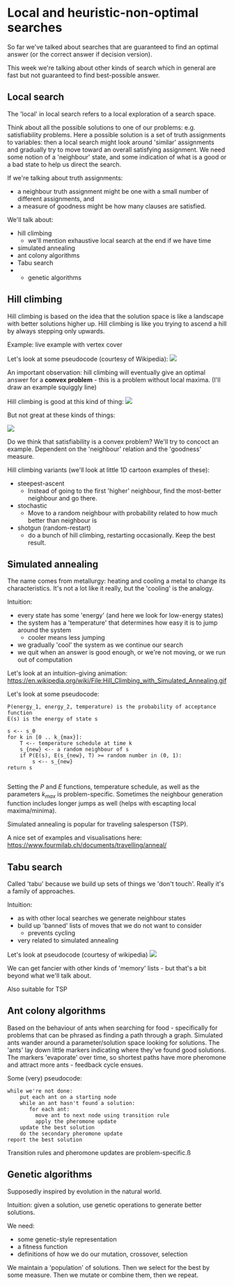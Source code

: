 
# Local and heuristic-non-optimal searches
So far we've talked about searches that are guaranteed to find an optimal answer (or the correct answer if decision version).

This week we're talking about other kinds of search which in general are fast but not guaranteed to find best-possible answer.

## Local search
The 'local' in local search refers to a local exploration of a search space.

Think about all the possible solutions to one of our problems: e.g. satisfiability problems. Here a possible solution is a set of truth assignments to variables: then a local search might look around 'similar' assignments and gradually try to move toward an overall satisfying assignment.  We need some notion of a 'neighbour' state, and some indication of what is a good or a bad state to help us direct the search.  

If we're talking about truth assignments:
- a neighbour truth assignment might be one with a small number of different assignments, and
- a measure of goodness might be how many clauses are satisfied.

We'll talk about:
- hill climbing
    - we'll mention exhaustive local search at the end if we have time
- simulated annealing
- ant colony algorithms
- Tabu search
- - genetic algorithms


## Hill climbing
Hill climbing is based on the idea that the solution space is like a landscape with better solutions higher up. Hill climbing is like you trying to ascend a hill by always stepping only upwards.

Example: live example with vertex cover


Let's look at some pseudocode (courtesy of Wikipedia):
![](https://i.imgur.com/RJbd5oB.png)


An important observation: hill climbing will eventually give an optimal answer for a **convex problem** - this is a problem without local maxima. (I'll draw an example squiggly line)

Hill climbing is good at this kind of thing:
![](https://i.imgur.com/64qpln1.jpg)

But not great at these kinds of things:


![](https://i.imgur.com/uXGEe4a.png)



Do we think that satisfiability is a convex problem?   We'll try to concoct an example.  Dependent on the 'neighbour' relation and the 'goodness' measure. 

Hill climbing variants (we'll look at little 1D cartoon examples of these):
- steepest-ascent
    - Instead of going to the first 'higher' neighbour, find the most-better neighbour and go there. 
- stochastic
    - Move to a random neighbour with probability related to how much better than neighbour is
- shotgun (random-restart)
    - do a bunch of hill climbing, restarting occasionally.  Keep the best result.

## Simulated annealing
The name comes from metallurgy: heating and cooling a metal to change its characteristics. It's not a lot like it really, but the 'cooling' is the analogy.  


Intuition:
- every state has some 'energy' (and here we look for low-energy states)
- the system has a 'temperature' that determines how easy it is to jump around the system
    - cooler means less jumping
- we gradually 'cool' the system as we continue our search
- we quit when an answer is good enough, or we're not moving, or we run out of computation

Let's look at an intuition-giving animation:
https://en.wikipedia.org/wiki/File:Hill_Climbing_with_Simulated_Annealing.gif

Let's look at some pseudocode:
```
P(energy_1, energy_2, temperature) is the probability of acceptance function
E(s) is the energy of state s

s <-- s_0
for k in [0 .. k_{max}]:
    T <-- temperature schedule at time k
    s_{new} <-- a random neighbour of s
    if P(E(s), E(s_{new}, T) >= random number in (0, 1):
        s <-- s_{new}
return s
        
```
Setting the $P$ and $E$ functions, temperature schedule, as well as the parameters $k_{max}$ is problem-specific. Sometimes the neighbour generation function includes longer jumps as well (helps with escapting local maxima/minima).


Simulated annealing is popular for traveling salesperson (TSP). 


A nice set of examples and visualisations here:  https://www.fourmilab.ch/documents/travelling/anneal/

## Tabu search

Called 'tabu' because we build up sets of things we 'don't touch'. Really it's a family of approaches.

Intuition:
- as with other local searches we generate neighbour states
- build up 'banned' lists of moves that we do not want to consider
    - prevents cycling
- very related to simulated annealing

Let's look at pseudocode (courtesy of wikipedia)
![](https://i.imgur.com/6Bej3m9.png)

We can get fancier with other kinds of 'memory' lists - but that's a bit beyond what we'll talk about. 

Also suitable for TSP

## Ant colony algorithms
Based on the behaviour of ants when searching for food - specifically for problems that can be phrased as finding a path through a graph.  Simulated ants wander around a parameter/solution space looking for solutions.  The 'ants' lay down little markers indicating where they've found good solutions.  The markers 'evaporate' over time, so shortest paths have more pheromone and attract more ants - feedback cycle ensues.


Some (very) pseudocode:

```
while we're not done:
    put each ant on a starting node
    while an ant hasn't found a solution:
       for each ant:
         move ant to next node using transition rule
         apply the pheromone update
    update the best solution
    do the secondary pheromone update
report the best solution
```

Transition rules and pheromone updates are problem-specific.ß


## Genetic algorithms
Supposedly inspired by evolution in the natural world.

Intuition: given a solution, use genetic operations to generate better solutions.  

We need:
- some genetic-style representation
- a fitness function
- definitions of how we do our mutation, crossover, selection

We maintain a 'population' of solutions.  Then we select for the best by some measure.  Then we mutate or combine them, then we repeat.  
